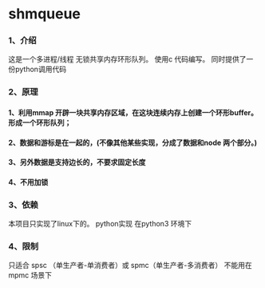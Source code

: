 # shmqueue
### 1、介绍
这是一个多进程/线程 无锁共享内存环形队列。 使用c 代码编写。 
同时提供了一份python调用代码

### 2、原理
#### 1、利用mmap 开辟一块共享内存区域，在这块连续内存上创建一个环形buffer。 形成一个环形队列；
#### 2、数据和游标是在一起的，(不像其他某些实现，分成了数据和node 两个部分。)
#### 3、另外数据是支持边长的，不要求固定长度
#### 4、不用加锁

### 3、依赖
本项目只实现了linux下的。
python实现 在python3 环境下

### 4、限制
只适合 spsc （单生产者-单消费者）或 spmc（单生产者-多消费者）
不能用在 mpmc 场景下

